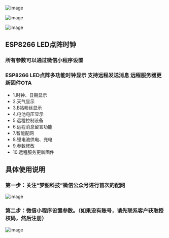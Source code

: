 
![image](https://user-images.githubusercontent.com/65395051/114114021-808b3580-9912-11eb-8b72-fd38973572bb.png)

![image](https://user-images.githubusercontent.com/65395051/114114073-9bf64080-9912-11eb-9cf4-58d6a52adc67.png)

![image](https://user-images.githubusercontent.com/65395051/115982279-6a48cf00-a5cc-11eb-9efe-8b9114b6efa2.png)

## ESP8266  LED点阵时钟
### 所有参数可以通过微信小程序设置
### ESP8266 LED点阵多功能时钟显示 支持远程发送消息 远程服务器更新固件OTA
* 1.时钟、日期显示
* 2.天气显示
* 3.B站粉丝显示
* 4.电池电压显示
* 5.远程控制设备
* 6.远程消息留言功能
* 7.智能配网
* 8.锂电池供电、充电
* 9.参数修改
* 10.远程服务更新固件


## 具体使用说明
### 第一步：关注“梦图科技”微信公众号进行首次的配网

![image](https://user-images.githubusercontent.com/65395051/115167390-04e77080-a0ea-11eb-8a3a-d4bd5db49307.png)
### 第二步：微信小程序设置参数。（如果没有账号，请先联系客户获取授权码，然后注册）
![image](https://user-images.githubusercontent.com/65395051/115167848-8390dd80-a0eb-11eb-8877-acd634e77389.png)


